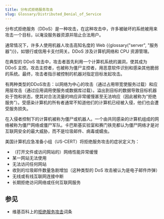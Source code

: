 ```yaml
---
title: 分布式拒绝服务攻击
slug: Glossary/Distributed_Denial_of_Service
---
```


分布式拒绝服务（DDoS）是一种攻击，在这种攻击中，许多被破坏的系统被用来攻击一个目标，以淹没服务器资源并阻止合法用户。

通常情况下，许多人使用机器人攻击高知名度的 Web {{glossary("server", "服务器")}}，如银行或信用卡支付网关。DDoS 涉及计算机网络和 CPU 资源管理。

在典型的 DDoS 攻击中，攻击者首先利用一个计算机系统的漏洞，使其成为 DDoS 主控。攻击主控者，也被称为僵尸主控者，用恶意软件识别和感染其他脆弱的系统。最终，攻击者指示被控制的机器对指定目标发起攻击。

有两种类型的DDoS攻击：以网络为中心的攻击（通过占用带宽使服务过载）和应用层攻击（通过应用调用使服务或数据库过载）。溢出到目标的数据导致目标机器处于饱和状态，使其对合法流量的响应非常缓慢甚至无法响应（因此被称为“拒绝服务”）。受感染计算机的所有者通常不知道他们的计算机已经被入侵，他们也会遭受服务损失。

在入侵者控制下的计算机被称为僵尸或机器人。一个由共同感染的计算机组成的网络被称为僵尸网络或僵尸军队。卡巴斯基实验室和赛门铁克都认为僵尸网络才是对互联网安全的最大威胁，而不是垃圾邮件、病毒或蠕虫。

美国计算机应急准备小组（US-CERT）将拒绝服务攻击的症状定义为：

- （打开文件或访问网站的）网络性能异常缓慢
- 某一网站无法使用
- 无法访问任何网站
- 收到的垃圾邮件数量急剧增加（这种类型的 DoS 攻击被认为是电子邮件炸弹）
- 无线或有线互联网连接中断
- 长期拒绝访问网络或任何互联网服务

## 参见

- 维基百科上的[拒绝服务攻击](https://zh.wikipedia.org/zh-cn/阻斷服務攻擊)词条

